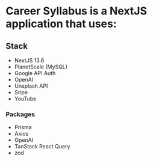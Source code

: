 # Career Syllabus is a NextJS application that uses:

## Stack
- NextJS 13.6
- PlanetScale (MySQL)
- Google API Auth
- OpenAI
- Unsplash API
- Sripe
- YouTube


### Packages
- Prisma
- Axios
- OpenAI
- TanStack React Query
- zod